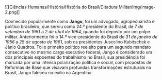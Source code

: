 ![[Ciências Humanas/História/História do Brasil/Ditadura Militar/img/image-2.png]]

Conhecido popularmente como **Jango**, foi um advogado, agropecuarista e político brasileiro, que serviu como 24.º presidente do Brasil, de *7 de setembro de 1961* a *2 de abril de 1964*, quando foi deposto por um golpe militar. Anteriormente foi o 14.º vice-presidente do Brasil de *31 de janeiro de 1956* a *25 de agosto de 1961*, sob os presidentes Juscelino Kubitschek e Jânio Quadros. Foi o primeiro político reeleito para um segundo mandato consecutivo no mesmo cargo executivo federal, Jango é considerado um dos principais expoentes do trabalhismo no Brasil, sua presidência foi marcada por uma intensa polarização política e social, com propostas de Reformas de Base que visavam profundas transformações estruturais no Brasil, Jango faleceu no exílio na Argentina
